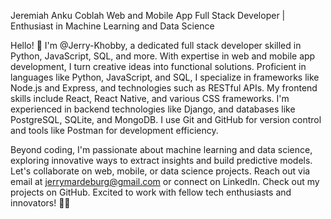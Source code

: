 Jeremiah Anku Coblah
Web and Mobile App Full Stack Developer | Enthusiast in Machine Learning and Data Science

Hello! 👋 I'm @Jerry-Khobby, a dedicated full stack developer skilled in Python, JavaScript, SQL, and more. With expertise in web and mobile app development, I turn creative ideas into functional solutions. Proficient in languages like Python, JavaScript, and SQL, I specialize in frameworks like Node.js and Express, and technologies such as RESTful APIs. My frontend skills include React, React Native, and various CSS frameworks. I'm experienced in backend technologies like  Django, and databases like PostgreSQL, SQLite, and MongoDB. I use Git and GitHub for version control and tools like  Postman for development efficiency.

Beyond coding, I'm passionate about machine learning and data science, exploring innovative ways to extract insights and build predictive models. Let's collaborate on web, mobile, or data science projects. Reach out via email at jerrymardeburg@gmail.com or connect on LinkedIn. Check out my projects on GitHub. Excited to work with fellow tech enthusiasts and innovators! 🚀✨
